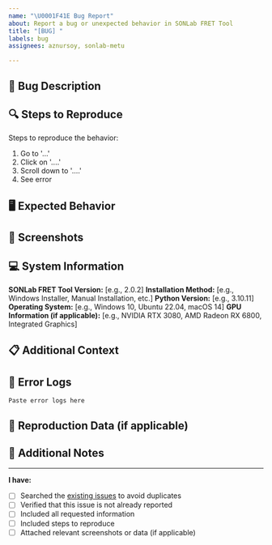```yaml
---
name: "\U0001F41E Bug Report"
about: Report a bug or unexpected behavior in SONLab FRET Tool
title: "[BUG] "
labels: bug
assignees: aznursoy, sonlab-metu

---
```


## 🐞 Bug Description
<!-- A clear and concise description of what the bug is. -->

## 🔍 Steps to Reproduce
Steps to reproduce the behavior:
1. Go to '...'
2. Click on '....'
3. Scroll down to '....'
4. See error

## 🖥️ Expected Behavior
<!-- A clear and concise description of what you expected to happen. -->

## 📸 Screenshots
<!-- If applicable, add screenshots to help explain your problem. -->

## 💻 System Information
**SONLab FRET Tool Version:** [e.g., 2.0.2]
**Installation Method:** [e.g., Windows Installer, Manual Installation, etc.]
**Python Version:** [e.g., 3.10.11]
**Operating System:** [e.g., Windows 10, Ubuntu 22.04, macOS 14]
**GPU Information (if applicable):** [e.g., NVIDIA RTX 3080, AMD Radeon RX 6800, Integrated Graphics]

## 📋 Additional Context
<!-- Add any other context about the problem here. -->

## 📜 Error Logs
<!-- 
Please include any relevant error messages or logs.
For GUI issues, check the console output (which runs in the background).
-->

```
Paste error logs here
```

## 🧪 Reproduction Data (if applicable)
<!-- 
If possible, please attach a minimal dataset that can be used to reproduce the issue.
If the data is sensitive, you can email it to sonlab@metu.edu.tr with the issue number.
-->

## 📝 Additional Notes
<!-- Add any other notes about the problem here. -->

---

**I have:**
- [ ] Searched the [existing issues](https://github.com/sonlab-metu/SONLab-FRET-Tool/issues) to avoid duplicates
- [ ] Verified that this issue is not already reported
- [ ] Included all requested information
- [ ] Included steps to reproduce
- [ ] Attached relevant screenshots or data (if applicable)

<!-- Thank you for helping us improve SONLab FRET Tool! -->
